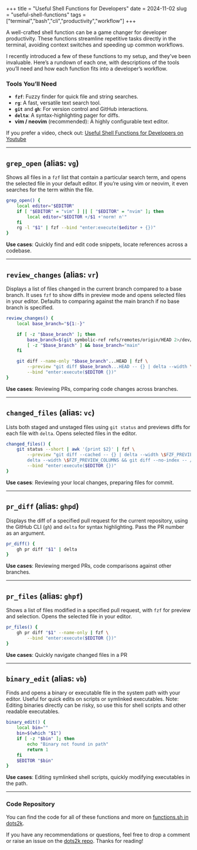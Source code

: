 +++
title = "Useful Shell Functions for Developers"
date = 2024-11-02
slug = "useful-shell-functions"
tags = ["terminal","bash","cli","productivity","workflow"]
+++

A well-crafted shell function can be a game changer for developer productivity.
These functions streamline repetitive tasks directly in the terminal, avoiding context switches and speeding up common workflows.

I recently introduced a few of these functions to my setup, and they’ve been invaluable.
Here’s a rundown of each one, with descriptions of the tools you’ll need and how each function fits into a developer’s workflow.

### Tools You’ll Need

- **`fzf`**: Fuzzy finder for quick file and string searches.
- **`rg`**: A fast, versatile text search tool.
- **`git`** and **`gh`**: For version control and GitHub interactions.
- **`delta`**: A syntax-highlighting pager for diffs.
- **vim / neovim** (recommended): A highly configurable text editor.

If you prefer a video, check out: [Useful Shell Functions for Developers on Youtube](https://www.youtube.com/watch?v=56LAmHdxNTs)

---

## `grep_open` (alias: `vg`)

Shows all files in a `fzf` list that contain a particular search term, and opens the selected file in your default editor.
If you’re using vim or neovim, it even searches for the term within the file.

```bash
grep_open() {
    local editor="$EDITOR"
    if [ "$EDITOR" = "vim" ] || [ "$EDITOR" = "nvim" ]; then
        local editor="$EDITOR +/$1 +'norm! n'"
    fi
    rg -l "$1" | fzf --bind "enter:execute($editor + {})"
}
```

**Use cases**: Quickly find and edit code snippets, locate references across a codebase.

---

## `review_changes` (alias: `vr`)

Displays a list of files changed in the current branch compared to a base branch. It uses `fzf` to show diffs in preview mode and opens selected files in your editor. Defaults to comparing against the main branch if no base branch is specified.

```bash
review_changes() {
    local base_branch="${1:-}"

    if [ -z "$base_branch" ]; then
        base_branch=$(git symbolic-ref refs/remotes/origin/HEAD 2>/dev/null | sed 's@^refs/remotes/origin/@@')
        [ -z "$base_branch" ] && base_branch="main"
    fi

    git diff --name-only "$base_branch"...HEAD | fzf \
        --preview "git diff $base_branch...HEAD -- {} | delta --width \$FZF_PREVIEW_COLUMNS" \
        --bind "enter:execute($EDITOR {})"
}
```

**Use cases**: Reviewing PRs, comparing code changes across branches.

---

## `changed_files` (alias: `vc`)

Lists both staged and unstaged files using `git status` and previews diffs for each file with `delta`. Opens selected files in the editor.

```bash
changed_files() {
    git status --short | awk '{print $2}' | fzf \
        --preview "git diff --cached -- {} | delta --width \$FZF_PREVIEW_COLUMNS && git diff -- {} | \
        delta --width \$FZF_PREVIEW_COLUMNS && git diff --no-index -- /dev/null {} | delta --width \$FZF_PREVIEW_COLUMNS" \
        --bind "enter:execute($EDITOR {})"
}
```

**Use cases**: Reviewing your local changes, preparing files for commit.

---

## `pr_diff` (alias: `ghpd`)

Displays the diff of a specified pull request for the current repository, using the GitHub CLI (`gh`) and `delta` for syntax highlighting. Pass the PR number as an argument.

```bash
pr_diff() {
    gh pr diff "$1" | delta
}
```

**Use cases**: Reviewing merged PRs, code comparisons against other branches.

---

## `pr_files` (alias: `ghpf`)

Shows a list of files modified in a specified pull request, with `fzf` for preview and selection. Opens the selected file in your editor.

```bash
pr_files() {
    gh pr diff "$1" --name-only | fzf \
        --bind "enter:execute($EDITOR {})"
}
```

**Use cases**: Quickly navigate changed files in a PR

---

## `binary_edit` (alias: `vb`)

Finds and opens a binary or executable file in the system path with your editor. Useful for quick edits on scripts or symlinked executables. Note: Editing binaries directly can be risky, so use this for shell scripts and other readable executables.

```bash
binary_edit() {
    local bin=""
    bin=$(which "$1")
    if [ -z "$bin" ]; then
        echo "Binary not found in path"
        return 1
    fi
    $EDITOR "$bin"
}
```

**Use cases**: Editing symlinked shell scripts, quickly modifying executables in the path.

---

### Code Repository

You can find the code for all of these functions and more on [functions.sh in dots2k](https://github.com/2KAbhishek/dots2k/blob/main/config/shell/functions.sh).

If you have any recommendations or questions, feel free to drop a comment or raise an issue on the [dots2k repo](https://github.com/2KAbhishek/dots2k/).
Thanks for reading!
